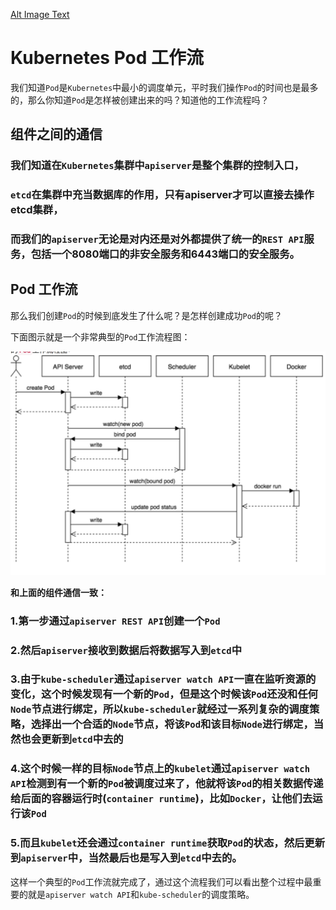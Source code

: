 [Alt Image Text](images/adv/adv1_0.jpg "Headline image")

# Kubernetes Pod 工作流

我们知道`Pod`是`Kubernetes`中最小的调度单元，平时我们操作`Pod`的时间也是最多的，那么你知道`Pod`是怎样被创建出来的吗？知道他的工作流程吗？

## 组件之间的通信

### 我们知道在`Kubernetes`集群中`apiserver`是整个集群的控制入口，
### `etcd`在集群中充当数据库的作用，只有apiserver才可以直接去操作etcd集群，
### 而我们的`apiserver`无论是对内还是对外都提供了统一的`REST API`服务，包括一个**8080**端口的非安全服务和6443端口的安全服务。

## Pod 工作流

那么我们创建`Pod`的时候到底发生了什么呢？是怎样创建成功`Pod`的呢？

下面图示就是一个非常典型的`Pod`工作流程图：

![Alt Image Text](images/adv/adv1_1.jpg "Headline image")


**和上面的组件通信一致：**

### 1.第一步通过`apiserver REST API`创建一个`Pod`
### 2.然后`apiserver`接收到数据后将数据写入到`etcd`中
### 3.由于`kube-scheduler`通过`apiserver watch API`一直在监听资源的变化，这个时候发现有一个新的`Pod`，但是这个时候该`Pod`还没和任何`Node`节点进行绑定，所以`kube-scheduler`就经过一系列复杂的调度策略，选择出一个合适的`Node`节点，将该`Pod`和该目标`Node`进行绑定，当然也会更新到`etcd`中去的
### 4.这个时候一样的目标`Node`节点上的`kubelet`通过`apiserver watch API`检测到有一个新的`Pod`被调度过来了，他就将该`Pod`的相关数据传递给后面的容器运行时(`container runtime`)，比如`Docker`，让他们去运行该`Pod`
### 5.而且`kubelet`还会通过`container runtime`获取`Pod`的状态，然后更新到`apiserver`中，当然最后也是写入到`etcd`中去的。 

这样一个典型的`Pod`工作流就完成了，通过这个流程我们可以看出整个过程中最重要的就是`apiserver watch API`和`kube-scheduler`的调度策略。

